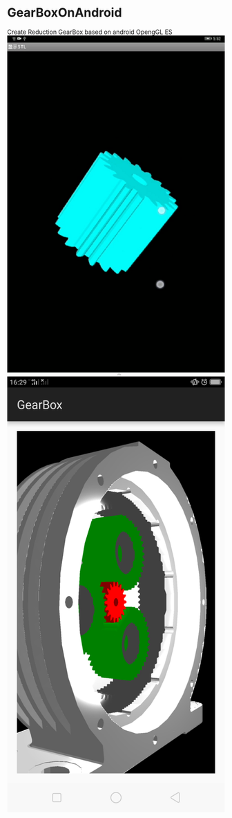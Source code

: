 # GearBoxOnAndroid
Create Reduction GearBox based on android OpengGL ES
![image](image/smallGear.png)
![image](image/GearBox.png)
